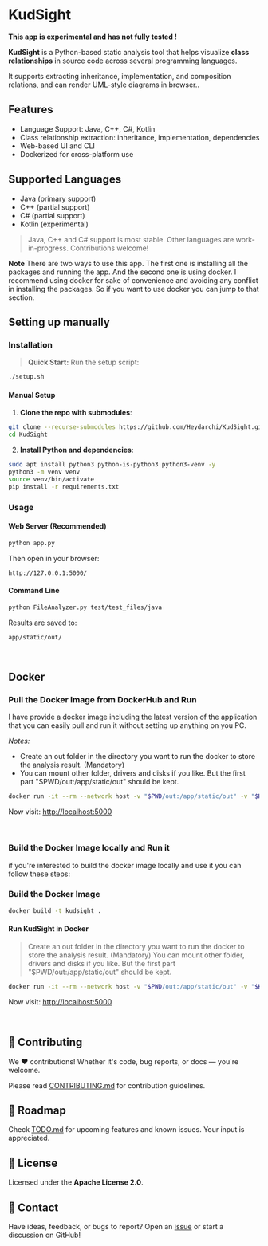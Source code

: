 # KudSight


 **This app is experimental and has not fully tested !**
</br>

**KudSight** is a Python-based static analysis tool that helps visualize **class relationships** in source code across several programming languages.

It supports extracting inheritance, implementation, and composition relations, and can render UML-style diagrams in browser..


## Features

- Language Support: Java, C++, C#, Kotlin
- Class relationship extraction: inheritance, implementation, dependencies
- Web-based UI and CLI
- Dockerized for cross-platform use


## Supported Languages

- Java (primary support)
- C++ (partial support)
- C# (partial support)
- Kotlin (experimental)

> Java, C++ and C# support is most stable. Other languages are work-in-progress. Contributions welcome!



**Note**
There are two ways to use this app. The first one is installing all the packages and running the app. And the second one is using docker.
I recommend using docker for sake of convenience and avoiding any conflict in installing the packages. So if you want to use docker you can jump to that section.
</br>

## Setting up manually
### Installation

> **Quick Start:** Run the setup script:
```bash
./setup.sh
```

#### Manual Setup

1. **Clone the repo with submodules**:

```bash
git clone --recurse-submodules https://github.com/Heydarchi/KudSight.git
cd KudSight
```

2. **Install Python and dependencies**:

```bash
sudo apt install python3 python-is-python3 python3-venv -y
python3 -m venv venv
source venv/bin/activate
pip install -r requirements.txt
```


### Usage

#### Web Server (Recommended)

```bash
python app.py
```

Then open in your browser:

```
http://127.0.0.1:5000/
```

#### Command Line

```bash
python FileAnalyzer.py test/test_files/java
```

Results are saved to:

```
app/static/out/
```

</br>

## Docker


### Pull the Docker Image from DockerHub and Run

I have provide a docker image including the latest version of the application that you can easily pull and run it without setting up anything on you PC.

*Notes:*
- Create an out folder in the directory you want to run the docker to store the analysis result. (Mandatory)
- You can mount other folder, drivers and disks if you like. But the first part "$PWD/out:/app/static/out" should be kept.

```bash
docker run -it --rm --network host -v "$PWD/out:/app/static/out" -v "$HOME:/home/$USER" -v "/media:/media" -p 5000:5000  mhheydarchi/kudsight:latest
```

Now visit: [http://localhost:5000](http://localhost:5000)

</br>

### Build the Docker Image locally and Run it

if you're interested to build the docker image locally and use it you can follow these steps:

### Build the Docker Image

```bash
docker build -t kudsight .
```

#### Run KudSight in Docker

> Create an out folder in the directory you want to run the docker to store the analysis result. (Mandatory)
> You can mount other folder, drivers and disks if you like. But the first part "$PWD/out:/app/static/out" should be kept.

```bash
docker run -it --rm --network host -v "$PWD/out:/app/static/out" -v "$HOME:/home/$USER" -v "/media:/media" -p 5000:5000  kudsight
```


Now visit: [http://localhost:5000](http://localhost:5000)

</br>

## 🤝 Contributing

We ❤️ contributions! Whether it's code, bug reports, or docs — you're welcome.

Please read [CONTRIBUTING.md](CONTRIBUTING.md) for contribution guidelines.


## 🚧 Roadmap

Check [TODO.md](TODO.md) for upcoming features and known issues. Your input is appreciated.


## 🪪 License

Licensed under the **Apache License 2.0**.


## 📢 Contact

Have ideas, feedback, or bugs to report? Open an [issue](https://github.com/Heydarchi/KudSight/issues) or start a discussion on GitHub!
